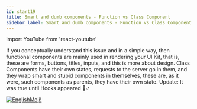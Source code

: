 ```yaml
---
id: start19
title: Smart and dumb components - Function vs Class Component
sidebar_label: Smart and dumb components - Function vs Class Component
---
```


import YouTube from 'react-youtube'

If you conceptually understand this issue and in a simple way, then functional components are mainly used in rendering your UI Kit, that is, these are forms, buttons, titles, inputs, and this is more about design. Class Components have their own states, requests to the server go in them, and they wrap smart and stupid components in themselves, these are, as it were, such components as parents, they have their own state. Update: It was true until Hooks appeared 🏼‍♂️

<YouTube videoId='S2hQ_Tu39jo' />

[![EnglishMoji!](/img/logo/englishmoji.png)](https://link-to.app/xvh7Ush9kl)
